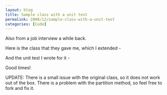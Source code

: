 ```yaml
---
layout: blog
title: Sample class with a unit test
permalink: 2008/12/sample-class-with-a-unit-test
categories: [Code]
---
```


<p>Also from a job interview a while back.</p>
<p>Here is the class that they gave me, which I extended -</p>
<script src="https://gist.github.com/860916.js?file=ypset.rb"></script>
<p>And the unit test I wrote for it -</p>
<script src="https://gist.github.com/860922.js?file=test_ypset.rb"></script>
<p>Good times!</p>

UPDATE: There is a small issue with the original class, so it does not work out of the box. There is a problem with the partition method, so feel free to fork and fix it.
